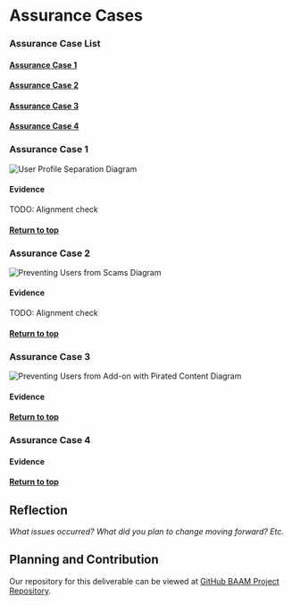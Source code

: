 # Assurance Cases

### Assurance Case List

#### [Assurance Case 1](#assurance-case-1)

#### [Assurance Case 2](#assurance-case-2)

#### [Assurance Case 3](#assurance-case-3)

#### [Assurance Case 4](#assurance-case-4)

### Assurance Case 1
![User Profile Separation Diagram](https://i.imgur.com/Jo5EMYj.jpg)

#### Evidence

TODO: Alignment check

#### [Return to top](#assurance-case-list)

### Assurance Case 2
![Preventing Users from Scams Diagram](https://i.imgur.com/SaLVagS.jpg)

#### Evidence

TODO: Alignment check

#### [Return to top](#assurance-case-list)

### Assurance Case 3
![Preventing Users from Add-on with Pirated Content Diagram](https://i.imgur.com/jv5OQkq.png)

#### Evidence

#### [Return to top](#assurance-case-list)

### Assurance Case 4

#### Evidence

#### [Return to top](#assurance-case-list)

## Reflection

*What issues occurred? What did you plan to change moving forward? Etc.*

## Planning and Contribution

Our repository for this deliverable can be viewed at [GitHub BAAM Project Repository](https://github.com/mroejr/BAAM/milestone/3).
